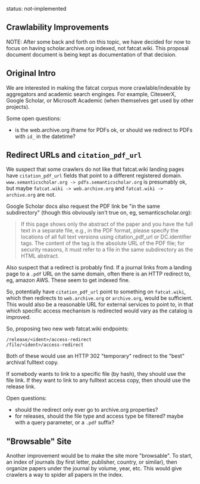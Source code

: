 
status: not-implemented

Crawlability Improvements
--------------------------

NOTE: After some back and forth on this topic, we have decided for now to focus
on having scholar.archive.org indexed, not fatcat.wiki. This proposal document
document is being kept as documentation of that decision.


## Original Intro

We are interested in making the fatcat corpus more crawlable/indexable by
aggregators and academic search enginges. For example, CiteseerX, Google
Scholar, or Microsoft Academic (when themselves get used by other projects).

Some open questions:

- is the web.archive.org iframe for PDFs ok, or should we redirect to PDFs with `id_` in the datetime?



## Redirect URLs and `citation_pdf_url`

We suspect that some crawlers do not like that fatcat.wiki landing pages have
`citation_pdf_url` fields that point to a different registered domain.
`www.semanticscholar.org -> pdfs.semanticscholar.org` is presumably ok, but
maybe `fatcat.wiki -> web.archive.org` and `fatcat.wiki -> archive.org` are
not.

Google Scholar docs also request the PDF link be "in the same subdirectory"
(though this obviously isn't true on, eg, semanticscholar.org):

> If this page shows only the abstract of the paper and you have the full text
> in a separate file, e.g., in the PDF format, please specify the locations of
> all full text versions using citation_pdf_url or DC.identifier tags. The
> content of the tag is the absolute URL of the PDF file; for security reasons,
> it must refer to a file in the same subdirectory as the HTML abstract.

Also suspect that a redirect is probably find. If a journal links from a
landing page to a `.pdf` URL on the same domain, often there is an HTTP
redirect to, eg, amazon AWS. These seem to get indexed fine.

So, potentially have `citation_pdf_url` point to something on `fatcat.wiki`,
which then redirects to `web.archive.org` or `archive.org`, would be
sufficient. This would also be a reasonable URL for external services to point
to, in that which specific access mechanism is redirected would vary as the
catalog is improved.

So, proposing two new web fatcat.wiki endpoints:

    /release/<ident>/access-redirect
    /file/<ident>/access-redirect

Both of these would use an HTTP 302 "temporary" redirect to the "best" archival
fulltext copy.

If somebody wants to link to a specific file (by hash), they should use the
file link. If they want to link to any fulltext access copy, then should use
the release link.

Open questions:

- should the redirect only ever go to archive.org properties?
- for releases, should the file type and access type be filtered? maybe with a
  query parameter, or a `.pdf` suffix?


## "Browsable" Site

Another improvement would be to make the site more "browsable". To start, an
index of journals (by first letter, publisher, country, or similar), then
organize papers under the journal by volume, year, etc. This would give
crawlers a way to spider all papers in the index.


